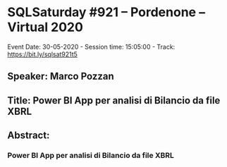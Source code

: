# SQLSaturday #921 – Pordenone – Virtual 2020
Event Date: 30-05-2020 - Session time: 15:05:00 - Track: https://bit.ly/sqlsat921t5
## Speaker: Marco Pozzan
## Title: Power BI App per analisi di Bilancio da file XBRL
## Abstract:
### Power BI App per analisi di Bilancio da file XBRL
